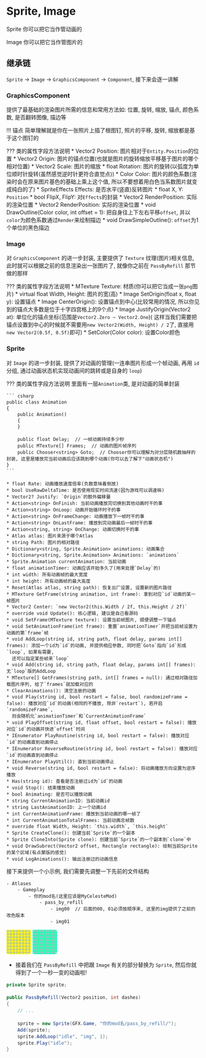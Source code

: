 # Sprite, Image

Sprite 你可以把它当作管动画的

Image 你可以把它当作管图片的

## 继承链
 
`Sprite` -> `Image` -> `GraphicsComponent` -> `Component`, 接下来会逐一讲解

### GraphicsComponent

提供了最基础的渲染图片所需的信息和常用方法如: 位置, 旋转, 缩放, 锚点, 颜色系数, 是否翻转图像, 描边等

!!! 锚点
    简单理解就是你在一张照片上插了根图钉, 照片的平移, 旋转, 缩放都是基于这个图钉的
  
??? 类的属性字段方法说明
    * Vector2 Position: 图片相对于`Entity.Position`的位置
    * Vector2 Origin: 图片的锚点位置(也就是图片的旋转缩放平移基于图片的哪个相对位置)
    * Vector2 Scale: 图片的缩放
    * float Rotation: 图片的旋转(以弧度为单位顺时针旋转(虽然感觉逆时针更符合直觉点))
    * Color Color: 图片的颜色系数(渲染时会在原来图片基色的基础上乘上这个值, 所以不要想着用白色当系数图片就变成纯白的了)
    * SpriteEffects Effects: 是否水平(竖直)反转图片
    * float X, Y: `Position`
    * bool FlipX, FlipY: 对`Effects`的封装
    * Vector2 RenderPosition: 实际的渲染位置
    * Vector2 RenderPosition: 实际的渲染位置
    * void DrawOutline(Color color, int offset = 1): 把自身往上下左右平移`offset`, 并以`color`为颜色系数通过`Render`来绘制描边
    * void DrawSimpleOutline(): `offset`为1个单位的黑色描边

### Image

对 `GraphicsComponent` 的进一步封装, 主要提供了 `Texture` 纹理(图片)相关信息, 此时就可以根据之前的信息渲染出一张图片了, 就像你之前在 `PassByRefill` 那节做的那样 

??? 类的属性字段方法说明
    * MTexture Texture: 材质(你可以把它当成一张`png`图片)
    * virtual float Width, Height: 图片的宽(高)
    * Image SetOrigin(float x, float y): 设置锚点
    * Image CenterOrigin(): 设置锚点到中心(比较常用的情况, 所以你见到的锚点大多数是位于十字四宫格上的9个点)
    * Image JustifyOrigin(Vector2 at): 单位化的锚点坐标(范围是`Vector2.Zero ~ Vector2.One`)(
      这样当我们需要把锚点设置到中心的时候就不需要用`new Vector2(Width, Height) / 2`了, 直接用`new Vector2(0.5f, 0.5f)`即可)
    * SetColor(Color color): 设置Color颜色

### Sprite

对 `Image` 的进一步封装, 提供了对动画的管理(一连串图片形成一个帧动画, 再用 `id` 分组, 通过动画状态机实现动画间的跳转或是自身的 `loop`)

??? 类的属性字段方法说明
    里面有一层`Animation`类, 是对动画的简单封装
    
    ``` csharp
    public class Animation
    {
        public Animation()
        {
        }
    
        public float Delay;  // 一帧动画持续多少秒
        public MTexture[] Frames;  // 动画的图片帧序列
        public Chooser<string> Goto;  // Chooser你可以理解为对分层随机数抽样的封装, 这里是播放完当前动画后应该跳到哪个动画(你可以去了解下"动画状态机") 
    }
    ```
  
    * float Rate: 动画播放速度倍率(负数意味着倒放)
    * bool UseRawDeltaTime: 是否使用现实时间流速(因为游戏可以调速嘛)
    * Vector2? Justify: `Origin`的额外偏移量
    * Action<string> OnFinish: 当前动画播放完切换到其他动画时干的事
    * Action<string> OnLoop: 动画开始循环时干的事
    * Action<string> OnFrameChange: 动画播放下一帧时干的事
    * Action<string> OnLastFrame: 播放到完动画最后一帧时干的事
    * Action<string, string> OnChange: 动画切换时干的事
    * Atlas atlas: 图片来源于哪个Atlas
    * string Path: 图片的相对路径
    * Dictionary<string, Sprite.Animation> animations: 动画集合
    * Dictionary<string, Sprite.Animation> Animations: `animations`
    * Sprite.Animation currentAnimation: 当前动画
    * float animationTimer: 动画应该开始多久了(用来处理`Delay`的)
    * int width: 所有动画帧的最大宽度
    * int height: 所有动画帧的最大高度
    * Reset(Atlas atlas, string path): 恢复出厂设置, 设置新的图片路径
    * MTexture GetFrame(string animation, int frame): 拿到对应`id`动画的某一帧图片
    * Vector2 Center: `new Vector2(this.Width / 2f, this.Height / 2f)`
    * override void Update(): 核心逻辑, 建议是自己看源码
    * void SetFrame(MTexture texture): 设置当前帧图片, 顺便调整一下锚点
    * void SetAnimationFrame(int frame): 重置`animationTimer`并把当前帧设置为动画的第`frame`帧
    * void AddLoop(string id, string path, float delay, params int[] frames): 添加一个id为`id`的动画, 并提供相应参数, 同时把`Goto`指向`id`形成`loop`, 如果有需要,
      还可以指定某些帧来`loop`
    * void Add(string id, string path, float delay, params int[] frames): 无`loop`版的AddLoop
    * MTexture[] GetFrames(string path, int[] frames = null): 通过相对路径加载图片序列, 给了`frames`就加载对应的
    * ClearAnimations(): 清空注册的动画
    * void Play(string id, bool restart = false, bool randomizeFrame = false): 播放对应`id`的动画(相同的不播放, 除非`restart`), 若开启`randomizeFrame`,
      则会随机化`animationTimer`和`CurrentAnimationFrame`
    * void PlayOffset(string id, float offset, bool restart = false): 播放对应`id`的动画并快进`offset`时间
    * IEnumerator PlayRoutine(string id, bool restart = false): 播放对应`id`的动画直到动画停止
    * IEnumerator ReverseRoutine(string id, bool restart = false): 播放对应`id`的动画直到动画停止
    * IEnumerator PlayUtil(): 直到当前动画停止
    * void Reverse(string id, bool restart = false): 将动画播放方向设置为逆序播放
    * Has(string id): 查看是否注册过id为`id`的动画
    * void Stop(): 结束播放动画
    * bool Animating: 是否可以播放动画
    * string CurrentAnimationID: 当前动画id
    * string LastAnimationID: 上一个动画id
    * int CurrentAnimationFrame: 播放到当前动画的哪一帧了
    * int CurrentAnimationTotalFrames: 当前动画总帧数
    * override float Width, Height: `this.width`, `this.height`
    * Sprite CreateClone(): 创建当前`Sprite`的一个副本
    * Sprite CloneInto(Sprite clone): 创建当前`Sprite`的一个副本到`clone`中
    * void DrawSubrect(Vector2 offset, Rectangle rectangle): 绘制当前Sprite的某个区域(有点蒙版的感觉)
    * void LogAnimations(): 输出注册过的动画信息


接下来提供一个小示例, 我们需要先调整一下先前的文件结构

```
- Atlases
    - Gameplay
        - 你的mod名(这里应该是MyCelesteMod)
            - pass_by_refill
                - img00  // 后面的00, 01必须按顺序来, 这里的img提供了之前的改色版本
                - img01
```

![img00](images/sprite_image/img00.png "img00")
![img01](images/sprite_image/img01.png "img01")

* 接着我们在 `PassByRefill` 中把跟 `Image` 有关的部分替换为 `Sprite`, 然后你就得到了一个一秒一变的动画啦!

```csharp
private Sprite sprite;

public PassByRefill(Vector2 position, int dashes)
{
    // ...

    sprite = new Sprite(GFX.Game, "你的mod名/pass_by_refill/");
    Add(sprite);
    sprite.AddLoop("idle", "img", 1);
    sprite.Play("idle");
}
```

